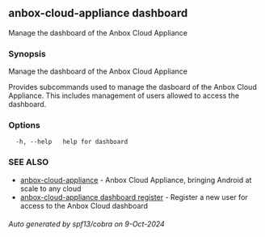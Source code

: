## anbox-cloud-appliance dashboard

Manage the dashboard of the Anbox Cloud Appliance

### Synopsis

Manage the dashboard of the Anbox Cloud Appliance

Provides subcommands used to manage the dasboard of the Anbox Cloud Appliance.
This includes management of users allowed to access the dashboard.

### Options

```
  -h, --help   help for dashboard
```

### SEE ALSO

* [anbox-cloud-appliance](anbox-cloud-appliance.md)	 - Anbox Cloud Appliance, bringing Android at scale to any cloud
* [anbox-cloud-appliance dashboard register](anbox-cloud-appliance_dashboard_register.md)	 - Register a new user for access to the Anbox Cloud dashboard

###### Auto generated by spf13/cobra on 9-Oct-2024
